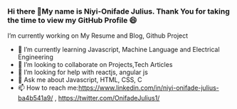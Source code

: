 ### Hi there 👋My name is Niyi-Onifade Julius. Thank You for taking the time to view my GitHub Profile :smile:
I’m currently working on My Resume and Blog, Github Project
- 🌱 I’m currently learning Javascript, Machine Language and Electrical Engineering
- 👯 I’m looking to collaborate on Projects,Tech Articles
- 🤔 I’m looking for help with reactjs, angular js
- 💬 Ask me about Javascript, HTML, CSS, C
- 📫 How to reach me:https://www.linkedin.com/in/niyi-onifade-julius-ba4b541a9/ , https://twitter.com/OnifadeJulius1/

<!--
**Julius36/Julius36** is a ✨ _special_ ✨ repository because its `README.md` (this file) appears on your GitHub profile.

Here are some ideas to get you started:

- 🔭 I’m currently working on My Resume and Blog, Github Project
- 🌱 I’m currently learning Javascript, Machine Language and Electrical Engineering
- 👯 I’m looking to collaborate on Projects,Tech Articles
- 🤔 I’m looking for help with reactjs, angular js
- 💬 Ask me about Javascript, HTML, CSS, C
- 📫 How to reach me:
- 😄 Pronouns: ...
- ⚡ Fun fact: ...
-->
